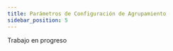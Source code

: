 ```yaml
---
title: Parámetros de Configuración de Agrupamiento
sidebar_position: 5
---
```


Trabajo en progreso 